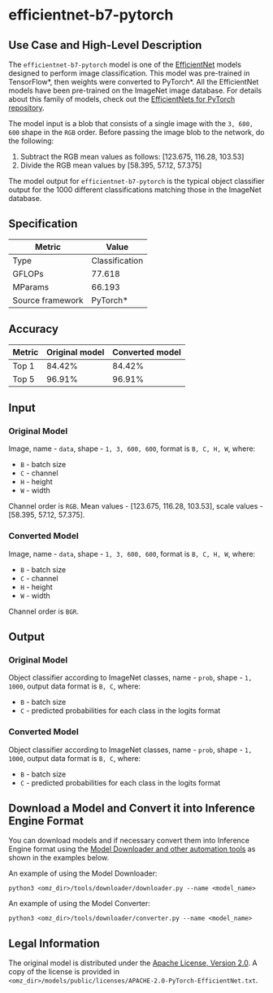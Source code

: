 # efficientnet-b7-pytorch

## Use Case and High-Level Description

The `efficientnet-b7-pytorch` model is one of the [EfficientNet](https://arxiv.org/abs/1905.11946)
models designed to perform image classification. This model was pre-trained in TensorFlow\*, then weights were converted to PyTorch\*. All the EfficientNet models have been pre-trained on the ImageNet image database. For details about this family of models, check out the [EfficientNets for PyTorch repository](https://github.com/rwightman/gen-efficientnet-pytorch).

The model input is a blob that consists of a single image with the `3, 600, 600` shape in the `RGB`
order. Before passing the image blob to the network, do the following:
1. Subtract the RGB mean values as follows: [123.675, 116.28, 103.53]
2. Divide the RGB mean values by  [58.395, 57.12, 57.375]

The model output for `efficientnet-b7-pytorch` is the typical object classifier output for
the 1000 different classifications matching those in the ImageNet database.

## Specification

| Metric            | Value         |
|-------------------|---------------|
| Type              | Classification|
| GFLOPs            | 77.618        |
| MParams           | 66.193        |
| Source framework  | PyTorch\*     |

## Accuracy

| Metric | Original model | Converted model |
| ------ | -------------- | --------------- |
| Top 1  | 84.42%         | 84.42%          |
| Top 5  | 96.91%         | 96.91%          |

## Input

### Original Model

Image, name - `data`,  shape - `1, 3, 600, 600`, format is `B, C, H, W`, where:

- `B` - batch size
- `C` - channel
- `H` - height
- `W` - width

Channel order is `RGB`.
Mean values - [123.675, 116.28, 103.53],  scale values - [58.395, 57.12, 57.375].

### Converted Model

Image, name - `data`,  shape - `1, 3, 600, 600`, format is `B, C, H, W`, where:

- `B` - batch size
- `C` - channel
- `H` - height
- `W` - width

Channel order is `BGR`.

## Output

### Original Model

Object classifier according to ImageNet classes, name - `prob`,  shape - `1, 1000`, output data format is `B, C`, where:

- `B` - batch size
- `C` - predicted probabilities for each class in the logits format

### Converted Model

Object classifier according to ImageNet classes, name - `prob`,  shape - `1, 1000`, output data format is `B, C`, where:

- `B` - batch size
- `C` - predicted probabilities for each class in the logits format

## Download a Model and Convert it into Inference Engine Format

You can download models and if necessary convert them into Inference Engine format using the [Model Downloader and other automation tools](../../../tools/downloader/README.md) as shown in the examples below.

An example of using the Model Downloader:
```
python3 <omz_dir>/tools/downloader/downloader.py --name <model_name>
```

An example of using the Model Converter:
```
python3 <omz_dir>/tools/downloader/converter.py --name <model_name>
```

## Legal Information

The original model is distributed under the
[Apache License, Version 2.0](https://raw.githubusercontent.com/rwightman/gen-efficientnet-pytorch/5e91628ed98250989a7ddd20abfe27385e0493c1/LICENSE).
A copy of the license is provided in `<omz_dir>/models/public/licenses/APACHE-2.0-PyTorch-EfficientNet.txt`.

